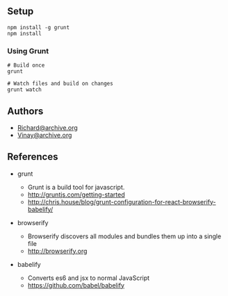 ## Setup

```
npm install -g grunt
npm install
```


### Using Grunt
```
# Build once
grunt

# Watch files and build on changes
grunt watch
```

## Authors

- Richard@archive.org  
- Vinay@archive.org  


## References

- grunt
  - Grunt is a build tool for javascript.
  - http://gruntjs.com/getting-started
  -  http://chris.house/blog/grunt-configuration-for-react-browserify-babelify/

- browserify
  - Browserify discovers all modules and bundles them up into a single file
  - http://browserify.org

- babelify
  - Converts es6 and jsx to normal JavaScript
  - https://github.com/babel/babelify
